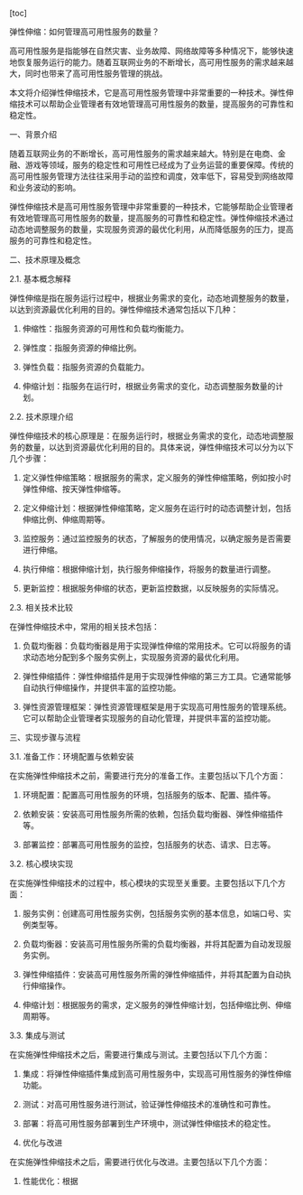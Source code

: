 
[toc]                    
                
                
弹性伸缩：如何管理高可用性服务的数量？

高可用性服务是指能够在自然灾害、业务故障、网络故障等多种情况下，能够快速地恢复服务运行的能力。随着互联网业务的不断增长，高可用性服务的需求越来越大，同时也带来了高可用性服务管理的挑战。

本文将介绍弹性伸缩技术，它是高可用性服务管理中非常重要的一种技术。弹性伸缩技术可以帮助企业管理者有效地管理高可用性服务的数量，提高服务的可靠性和稳定性。

一、背景介绍

随着互联网业务的不断增长，高可用性服务的需求越来越大。特别是在电商、金融、游戏等领域，服务的稳定性和可用性已经成为了业务运营的重要保障。传统的高可用性服务管理方法往往采用手动的监控和调度，效率低下，容易受到网络故障和业务波动的影响。

弹性伸缩技术是高可用性服务管理中非常重要的一种技术，它能够帮助企业管理者有效地管理高可用性服务的数量，提高服务的可靠性和稳定性。弹性伸缩技术通过动态地调整服务的数量，实现服务资源的最优化利用，从而降低服务的压力，提高服务的可靠性和稳定性。

二、技术原理及概念

2.1. 基本概念解释

弹性伸缩是指在服务运行过程中，根据业务需求的变化，动态地调整服务的数量，以达到资源最优化利用的目的。弹性伸缩技术通常包括以下几种：

1. 伸缩性：指服务资源的可用性和负载均衡能力。

2. 弹性度：指服务资源的伸缩比例。

3. 弹性负载：指服务资源的负载能力。

4. 伸缩计划：指服务在运行时，根据业务需求的变化，动态调整服务数量的计划。

2.2. 技术原理介绍

弹性伸缩技术的核心原理是：在服务运行时，根据业务需求的变化，动态地调整服务的数量，以达到资源最优化利用的目的。具体来说，弹性伸缩技术可以分为以下几个步骤：

1. 定义弹性伸缩策略：根据服务的需求，定义服务的弹性伸缩策略，例如按小时弹性伸缩、按天弹性伸缩等。

2. 定义伸缩计划：根据弹性伸缩策略，定义服务在运行时的动态调整计划，包括伸缩比例、伸缩周期等。

3. 监控服务：通过监控服务的状态，了解服务的使用情况，以确定服务是否需要进行伸缩。

4. 执行伸缩：根据伸缩计划，执行服务伸缩操作，将服务的数量进行调整。

5. 更新监控：根据服务伸缩的状态，更新监控数据，以反映服务的实际情况。

2.3. 相关技术比较

在弹性伸缩技术中，常用的相关技术包括：

1. 负载均衡器：负载均衡器是用于实现弹性伸缩的常用技术。它可以将服务的请求动态地分配到多个服务实例上，实现服务资源的最优化利用。

2. 弹性伸缩插件：弹性伸缩插件是用于实现弹性伸缩的第三方工具。它通常能够自动执行伸缩操作，并提供丰富的监控功能。

3. 弹性资源管理框架：弹性资源管理框架是用于实现高可用性服务的管理系统。它可以帮助企业管理者实现服务的自动化管理，并提供丰富的监控功能。

三、实现步骤与流程

3.1. 准备工作：环境配置与依赖安装

在实施弹性伸缩技术之前，需要进行充分的准备工作。主要包括以下几个方面：

1. 环境配置：配置高可用性服务的环境，包括服务的版本、配置、插件等。

2. 依赖安装：安装高可用性服务所需的依赖，包括负载均衡器、弹性伸缩插件等。

3. 部署监控：部署高可用性服务的监控，包括服务的状态、请求、日志等。

3.2. 核心模块实现

在实施弹性伸缩技术的过程中，核心模块的实现至关重要。主要包括以下几个方面：

1. 服务实例：创建高可用性服务实例，包括服务实例的基本信息，如端口号、实例类型等。

2. 负载均衡器：安装高可用性服务所需的负载均衡器，并将其配置为自动发现服务实例。

3. 弹性伸缩插件：安装高可用性服务所需的弹性伸缩插件，并将其配置为自动执行伸缩操作。

4. 伸缩计划：根据服务的需求，定义服务的弹性伸缩计划，包括伸缩比例、伸缩周期等。

3.3. 集成与测试

在实施弹性伸缩技术之后，需要进行集成与测试。主要包括以下几个方面：

1. 集成：将弹性伸缩插件集成到高可用性服务中，实现高可用性服务的弹性伸缩功能。

2. 测试：对高可用性服务进行测试，验证弹性伸缩技术的准确性和可靠性。

3. 部署：将高可用性服务部署到生产环境中，测试弹性伸缩技术的稳定性。

4. 优化与改进

在实施弹性伸缩技术之后，需要进行优化与改进。主要包括以下几个方面：

1. 性能优化：根据

